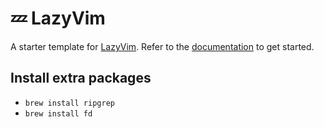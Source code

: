 # 💤 LazyVim

A starter template for [LazyVim](https://github.com/LazyVim/LazyVim).
Refer to the [documentation](https://lazyvim.github.io/installation) to get started.

## Install extra packages

<!-- Enable fuzzy finder for NeoTree search -->
- `brew install ripgrep`
- `brew install fd`
